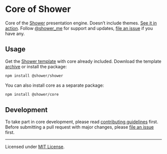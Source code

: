 # Core of Shower

Core of the [Shower](https://github.com/shower/shower) presentation engine. Doesn’t include themes. [See it in action](https://shwr.me). Follow [@shower_me](https://twitter.com/shower_me) for support and updates, [file an issue] if you have any.

## Usage

Get the [Shower template](https://github.com/shower/shower) with core already included. Download the template [archive](http://shwr.me/shower.zip) or install the package:

```sh
npm install @shower/shower
```

You can also install core as a separate package:

```sh
npm install @shower/core
```

## Development

To take part in core development, please read [contributing guidelines](CONTRIBUTING.md) first. Before submitting a pull request with major changes, please [file an issue] first.

---

Licensed under [MIT License](LICENSE.md).

[file an issue]: https://github.com/shower/shower/issues/new
